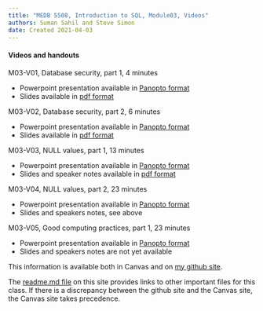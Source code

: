 ```yaml
---
title: "MEDB 5508, Introduction to SQL, Module03, Videos"
authors: Suman Sahil and Steve Simon
date: Created 2021-04-03
---
```


#### Videos and handouts

M03-V01, Database security, part 1, 4 minutes

+ Powerpoint presentation available in [Panopto format][m03v01]
+ Slides available in [pdf format][git1]

M03-V02, Database security, part 2, 6 minutes

+ Powerpoint presentation available in [Panopto format][m03v02]
+ Slides available in [pdf format][git2]

M03-V03, NULL values, part 1, 13 minutes

+ Powerpoint presentation available in [Panopto format][m03v03]
+ Slides and speaker notes available in [pdf format][git3]

M03-V04, NULL values, part 2, 23 minutes

+ Powerpoint presentation available in [Panopto format][m03v04]
+ Slides and speakers notes, see above

M03-V05, Good computing practices, part 1, 23 minutes

+ Powerpoint presentation available in [Panopto format][m03v06]
+ Slides and speakers notes are not yet available

<!---my git--->
This information is available both in Canvas and on [my github site][thisf].

The [readme.md file][mygit] on this site provides links to other important files for this class. If there is a discrepancy between the github site and the Canvas site, the Canvas site takes precedence.

[thisf]: https://github.com/pmean/introduction-to-sql/blob/master/modules/5508-03-videos.md
[mygit]: https://github.com/pmean/introduction-to-sql/blob/master/README.md
<!---my git--->

[git1]: https://github.com/pmean/introduction-to-sql/blob/master/results/m03-v01-database-security-part1.pdf
[git2]: https://github.com/pmean/introduction-to-sql/blob/master/results/m03-v02-database-security-part2.pdf
[git3]: https://github.com/pmean/introduction-to-sql/blob/master/results/m03-v03-null-values.pdf

[m03v01]: https://umsystem.hosted.panopto.com/Panopto/Pages/Viewer.aspx?id=3b67cd81-9586-4ef0-9f73-aab0016061d2
[m03v02]: https://umsystem.hosted.panopto.com/Panopto/Pages/Viewer.aspx?id=dd9d47e9-77e5-419b-bbcd-aab00161a518
[m03v03]: https://umsystem.hosted.panopto.com/Panopto/Pages/Viewer.aspx?id=873a9bdc-1bad-47c7-8e1b-aac4013aa333
[m03v04]: https://umsystem.hosted.panopto.com/Panopto/Pages/Viewer.aspx?id=0d481f87-e7c2-49c2-a933-aac4013e693f
[m03v05]: https://umsystem.hosted.panopto.com/Panopto/Pages/Viewer.aspx?id=180e269c-32a1-42e6-bd1f-ab19014ba38a
[m03v06]: https://umsystem.hosted.panopto.com/Panopto/Pages/Viewer.aspx?id=55cf0d09-3647-4135-8354-ab1901530b60
